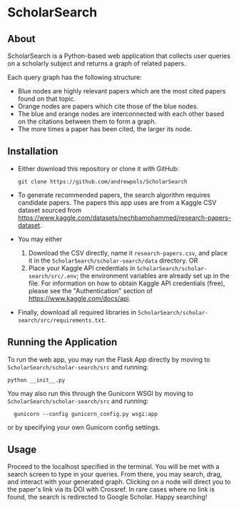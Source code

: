 # ScholarSearch

## About
ScholarSearch is a Python-based web application that collects user queries on a scholarly subject and returns a graph of related papers.

Each query graph has the following structure:
- Blue nodes are highly relevant papers which are the most cited papers found on that topic.
- Orange nodes are papers which cite those of the blue nodes.
- The blue and orange nodes are interconnected with each other based on the citations between them to form a graph.
- The more times a paper has been cited, the larger its node.


## Installation
- Either download this repository or clone it with GitHub: 

      git clone https://github.com/andrewpols/ScholarSearch

- To generate recommended papers, the search algorithm requires candidate papers. The papers this app uses are from a Kaggle CSV dataset sourced from https://www.kaggle.com/datasets/nechbamohammed/research-papers-dataset.
- You may either
  1. Download the CSV directly, name it `research-papers.csv`, and place it in the `ScholarSearch/scholar-search/data` directory.
     OR
  2. Place your Kaggle API credentials in `ScholarSearch/scholar-search/src/.env`; the environment variables are already set up in the file. For information on how to obtain Kaggle API credentials (free), please see the "Authentication" section of https://www.kaggle.com/docs/api.


 - Finally, download all required libraries in `ScholarSearch/scholar-search/src/requirements.txt`.

## Running the Application
To run the web app, you may run the Flask App directly by moving to `ScholarSearch/scholar-search/src` and running:
  
    python __init__.py

You may also run this through the Gunicorn WSGI by moving to `ScholarSearch/scholar-search/src` and running:
        
      gunicorn --config gunicorn_config.py wsgi:app

or by specifying your own Gunicorn config settings.

## Usage
Proceed to the localhost specified in the terminal. You will be met with a search screen to type in your queries. From there, you may search, drag, and interact with your generated graph. 
Clicking on a node will direct you to the paper's link via its DOI with Crossref. In rare cases where no link is found, the search is redirected to Google Scholar.
Happy searching!
